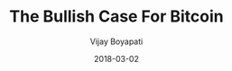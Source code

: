 ---
layout: writing
title: The Bullish Case For Bitcoin
date: 2018-03-02
categories: ['Money and Austrian Econ']
author: ['Vijay Boyapati']
excerpt: With the price of a bitcoin surging to new highs in 2017, the bullish case for investors might seem so obvious it does not need stating. Alternatively it may seem foolish to invest in a digital asset that isn’t backed by any commodity or government and whose price rise has prompted some to compare it to the tulip mania or the dot-com bubble.
external_url: https://medium.com/@vijayboyapati/the-bullish-case-for-bitcoin-6ecc8bdecc1
---
